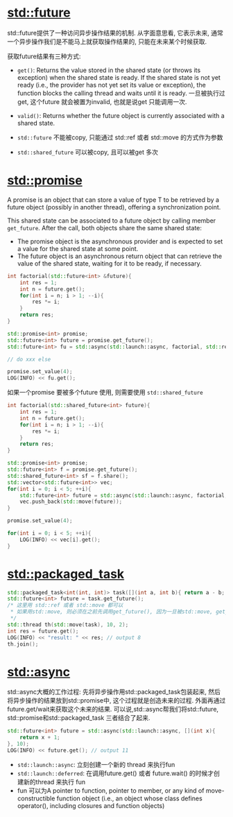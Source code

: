 # [std::future](http://www.cplusplus.com/reference/future/future/future)
std::future提供了一种访问异步操作结果的机制. 从字面意思看, 它表示未来, 通常一个异步操作我们是不能马上就获取操作结果的, 只能在未来某个时候获取.

获取future结果有三种方式:

- `get()`: Returns the value stored in the shared state (or throws its exception) when the shared state is ready.
	If the shared state is not yet ready (i.e., the provider has not yet set its value or exception), the function blocks the calling thread and waits until it is ready.
	一旦被执行过 get, 这个future 就会被置为invalid, 也就是说get 只能调用一次.
- `valid()`: Returns whether the future object is currently associated with a shared state.

- `std::future` 不能被copy, 只能通过 std::ref 或者 std::move 的方式作为参数
- `std::shared_future` 可以被copy, 且可以被get 多次

# [std::promise](http://www.cplusplus.com/reference/future/promise)
A promise is an object that can store a value of type T to be retrieved by a future object (possibly in another thread), offering a synchronization point.

This shared state can be associated to a future object by calling member `get_future`. After the call, both objects share the same shared state:

- The promise object is the asynchronous provider and is expected to set a value for the shared state at some point.
- The future object is an asynchronous return object that can retrieve the value of the shared state, waiting for it to be ready, if necessary.

```C++
int factorial(std::future<int> &future){
	int res = 1;
	int n = future.get();
	for(int i = n; i > 1; --i){
		res *= i;
	}
	return res;
}

std::promise<int> promise;
std::future<int> future = promise.get_future();
std::future<int> fu = std::async(std::launch::async, factorial, std::ref(future));

// do xxx else

promise.set_value(4);
LOG(INFO) << fu.get();
```

如果一个promise 要被多个future 使用, 则需要使用 `std::shared_future`
```C++
int factorial(std::shared_future<int> future){
	int res = 1;
	int n = future.get();
	for(int i = n; i > 1; --i){
		res *= i;
	}
	return res;
}

std::promise<int> promise;
std::future<int> f = promise.get_future();
std::shared_future<int> sf = f.share();
std::vector<std::future<int>> vec;
for(int i = 0; i < 5; ++i){
	std::future<int> future = std::async(std::launch::async, factorial, sf);
	vec.push_back(std::move(future));
}

promise.set_value(4);

for(int i = 0; i < 5; ++i){
	LOG(INFO) << vec[i].get();
}
```

# [std::packaged_task](http://www.cplusplus.com/reference/future/packaged_task/packaged_task)
```C++
std::packaged_task<int(int, int)> task([](int a, int b){ return a - b; });
std::future<int> future = task.get_future();
/* 这里用 std::ref 或者 std::move 都可以
 * 如果用std::move, 则必须在之前先调用get_future(), 因为一旦被std::move, get_future() 就不能用了
 */
std::thread th(std::move(task), 10, 2);
int res = future.get();
LOG(INFO) << "result: " << res; // output 8
th.join();
```

# [std::async](http://www.cplusplus.com/reference/future/async)
std::async大概的工作过程: 先将异步操作用std::packaged_task包装起来, 然后将异步操作的结果放到std::promise中, 这个过程就是创造未来的过程. 外面再通过future.get/wait来获取这个未来的结果.
可以说,std::async帮我们将std::future, std::promise和std::packaged_task 三者结合了起来.

```C++
std::future<int> future = std::async(std::launch::async, [](int x){
	return x + 1;
}, 10);
LOG(INFO) << future.get(); // output 11
```

- `std::launch::async`: 立刻创建一个新的 thread 来执行fun
- `std::launch::deferred`: 在调用future.get() 或者 future.wait() 的时候才创建新的thread 来执行 fun
- fun 可以为A pointer to function, pointer to member, or any kind of move-constructible function object (i.e., an object whose class defines operator(), including closures and function objects)

